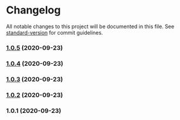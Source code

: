 # Changelog

All notable changes to this project will be documented in this file. See [standard-version](https://github.com/conventional-changelog/standard-version) for commit guidelines.

### [1.0.5](https://github.com/YOUR_GITHUB_USER_NAME/immer-loves-svelte/compare/v1.0.4...v1.0.5) (2020-09-23)

### [1.0.4](https://github.com/YOUR_GITHUB_USER_NAME/immer-loves-svelte/compare/v1.0.3...v1.0.4) (2020-09-23)

### [1.0.3](https://github.com/YOUR_GITHUB_USER_NAME/immer-loves-svelte/compare/v1.0.2...v1.0.3) (2020-09-23)

### [1.0.2](https://github.com/YOUR_GITHUB_USER_NAME/immer-loves-svelte/compare/v1.0.1...v1.0.2) (2020-09-23)

### 1.0.1 (2020-09-23)
